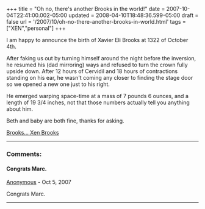 +++
title = "Oh no, there's another Brooks in the world!"
date = 2007-10-04T22:41:00.002-05:00
updated = 2008-04-10T18:48:36.599-05:00
draft = false
url = '/2007/10/oh-no-there-another-brooks-in-world.html'
tags = ["XEN","personal"]
+++

I am happy to announce the birth of Xavier Eli Brooks at 1322 of October 4th.

After faking us out by turning himself around the night before the inversion, he resumed his (dad mirroring) ways and refused to turn the crown fully upside down. After 12 hours of Cervidil and 18 hours of contractions standing on his ear, he wasn't coming any closer to finding the stage door so we opened a new one just to his right.

He emerged warping space-time at a mass of 7 pounds 6 ounces, and a length of 19 3/4 inches, not that those numbers actually tell you anything about him.

Beth and baby are both fine, thanks for asking.

[Brooks... Xen Brooks](http://picasaweb.google.com/idisposable/XavierEliBrooksIsBorn/photo#5117678976782819538 "Brooks... Xavier Eli Brooks")

---
### Comments:
#### Congrats Marc.
[Anonymous]( "noreply@blogger.com") - <time datetime="2007-10-05T05:10:00.000-05:00">Oct 5, 2007</time>

Congrats Marc.
<hr />
